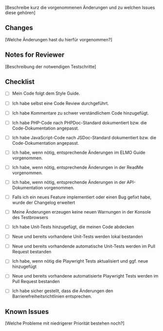 [Beschreibe kurz die vorgenommenen Änderungen und zu welchen Issues diese gehören]

## Changes
[Welche Änderungen hast du hierfür vorgenommen?]

## Notes for Reviewer
[Beschreibung der notwendigen Testschritte]

## Checklist
- [ ] Mein Code folgt dem Style Guide.
- [ ] Ich habe selbst eine Code Review durchgeführt.
- [ ] Ich habe Kommentare zu schwer verständlichem Code hinzugefügt.
- [ ] Ich habe PHP-Code nach PHPDoc-Standard dokumentiert bzw. die Code-Dokumentation angepasst.
- [ ] Ich habe JavaScript-Code nach JSDoc-Standard dokumentiert bzw. die Code-Dokumentation angepasst.
- [ ] Ich habe, wenn nötig, entsprechende Änderungen im ELMO Guide vorgenommen.
- [ ] Ich habe, wenn nötig, entsprechende Änderungen in der ReadMe vorgenommen.
- [ ] Ich habe, wenn nötig, entsprechende Änderungen in der API-Dokumentation vorgenommen.
- [ ] Falls ich ein neues Feature implementiert oder einen Bug gefixt habe, wurde der Changelog erweitert
- [ ] Meine Änderungen erzeugen keine neuen Warnungen in der Konsole des Testbrowsers
- [ ] Ich habe Unit-Tests hinzugefügt, die meinen Code abdecken
- [ ] Neue und bereits vorhandene Unit-Tests werden lokal bestanden
- [ ] Neue und bereits vorhandende automatische Unit-Tests werden im Pull Request bestanden
- [ ] Ich habe, wenn nötig die Playwright Tests aktualisiert und ggf. neue hinzugefügt
- [ ] Neue und bereits vorhandene automatisierte Playwright Tests werden im Pull Request bestanden
- [ ] Ich habe sicher gestellt, dass die Änderungen den Barrierefreiheitsrichtlinien entsprechen.


## Known Issues
[Welche Probleme mit niedrigerer Priorität bestehen noch?]
